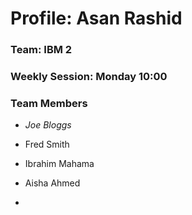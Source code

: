 # Profile: Asan Rashid

### Team: IBM 2

### Weekly Session: Monday 10:00

### Team Members
- *Joe Bloggs*
- Fred Smith
- Ibrahim Mahama
- Aisha Ahmed

- 
